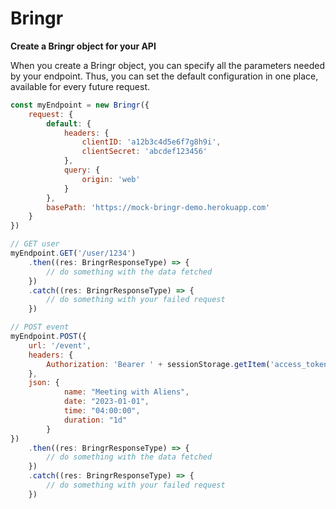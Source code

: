# Bringr 

**Create a Bringr object for your API**

When you create a Bringr object, you can specify all the parameters needed by your endpoint.
Thus, you can set the default configuration in one place, available for every future request.

```javascript
const myEndpoint = new Bringr({
    request: {
        default: {
            headers: {
                clientID: 'a12b3c4d5e6f7g8h9i',
                clientSecret: 'abcdef123456'
            },
            query: {
                origin: 'web'
            }
        },
        basePath: 'https://mock-bringr-demo.herokuapp.com'
    }    
})

// GET user
myEndpoint.GET('/user/1234')
    .then((res: BringrResponseType) => {
        // do something with the data fetched
    })
    .catch((res: BringrResponseType) => {
        // do something with your failed request
    })

// POST event
myEndpoint.POST({
    url: '/event',
    headers: {
        Authorization: 'Bearer ' + sessionStorage.getItem('access_token')        
    },
    json: {
            name: "Meeting with Aliens",
            date: "2023-01-01",
            time: "04:00:00",
            duration: "1d"
        }
})
    .then((res: BringrResponseType) => {
        // do something with the data fetched
    })
    .catch((res: BringrResponseType) => {
        // do something with your failed request
    })


```

